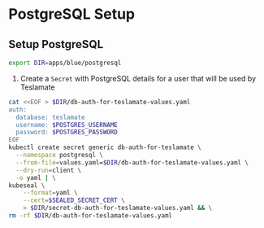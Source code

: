 # PostgreSQL Setup

## Setup PostgreSQL

```bash
export DIR=apps/blue/postgresql
```

1. Create a `Secret` with PostgreSQL details for a user that will be used by Teslamate

```bash
cat <<EOF > $DIR/db-auth-for-teslamate-values.yaml
auth:
  database: teslamate
  username: $POSTGRES_USERNAME
  password: $POSTGRES_PASSWORD
EOF
kubectl create secret generic db-auth-for-teslamate \
  --namespace postgresql \
  --from-file=values.yaml=$DIR/db-auth-for-teslamate-values.yaml \
  --dry-run=client \
  -o yaml | \
kubeseal \
    --format=yaml \
    --cert=$SEALED_SECRET_CERT \
    > $DIR/secret-db-auth-for-teslamate-values.yaml && \
rm -rf $DIR/db-auth-for-teslamate-values.yaml
```
